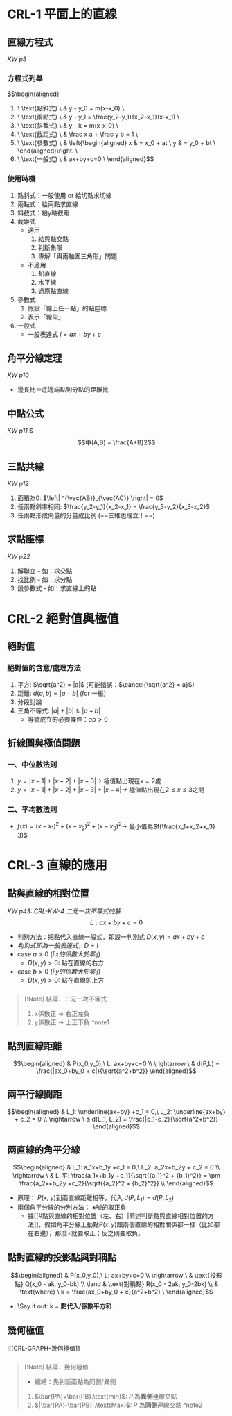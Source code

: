 # CRL-1 平面上的直線
## 直線方程式
*KW p5*
### 方程式列舉
$$\begin{aligned}
  1. \ \text{點斜式} \ & y - y_0 = m(x-x_0) \\
  2. \ \text{兩點式} \ & y - y_1 = \frac{y_2-y_1}{x_2-x_1}(x-x_1) \\
  3. \ \text{斜截式} \ & y - k = m(x-x_0) \\
  4. \ \text{截距式} \ & \frac x a + \frac y b = 1 \\
  5. \ \text{參數式} \ & \left\{\begin{aligned}
    x & = x_0 + at \\
    y & = y_0 + bt \\
\end{aligned}\right. \\
  6. \ \text{一般式} \ & ax+by+c=0 \\
\end{aligned}$$
### 使用時機
1. 點斜式：一般使用 or 給切點求切線
2. 兩點式：給兩點求直線
3. 斜截式：給y軸截距
4. 截距式
	- 適用
		1. 給與軸交點
		2. 判斷象限
		3. 專解「與兩軸圍三角形」問題
	- 不適用
		1. 鉛直線
		2. 水平線
		3. 過原點直線
5. 參數式
	1. 假設「線上任一點」的點座標
	2. 表示「線段」
6. 一般式
	- 一般表達式 $l = ax+by+c$
## 角平分線定理
*KW p10*
- 邊長比＝底邊端點到分點的距離比
## 中點公式
*KW p11*
$$$中(A,B) = \frac{A+B}2$$
## 三點共線
*KW p12*
1. 面積為0: $\left| ^{\vec{AB}}_{\vec{AC}} \right| = 0$
2. 任兩點斜率相同: $\frac{y_2-y_1}{x_2-x_1} = \frac{y_3-y_2}{x_3-x_2}$
3. 任兩點形成向量的分量成比例 (==三維也成立！==)
## 求點座標
*KW p22*
1. 解聯立 - 如：求交點
2. 找比例 - 如：求分點
3. 設參數式 - 如：求直線上的點
# CRL-2 絕對值與極值
## 絕對值
### 絕對值的含意/處理方法
1. 平方: $\sqrt{a^2} = |a|$ (可能錯誤：$\cancel{\sqrt{a^2} = a}$)
2. 距離: $d(a,b) = |a-b|\ \text{(for 一維)}$
3. 分段討論
4. 三角不等式: $|a| + |b| \ge |a+b|$
	- 等號成立的必要條件：$ab\gt 0$
## 折線圖與極值問題
### 一、中位數法則
1. $y = |x-1| + |x-2| + |x-3| \rightarrow$ 極值點出現在$x = 2$處
2. $y = |x-1| + |x-2| + |x-3| + |x-4| \rightarrow$ 極值點出現在$2 \le x \le 3$之間
### 二、平均數法則
- $f(x) = (x-x_1)^2 + (x-x_2)^2 + (x-x_3)^2 \rightarrow$ 最小值為$f(\frac{x_1+x_2+x_3} 3)$ 

# CRL-3 直線的應用
## 點與直線的相對位置
*KW p43: CRL-KW-4 二元一次不等式的解*
$$L: ax+by+c = 0$$
- 判別方法：把點代入直線一般式，即設一判別式 $D(x, y) = ax+by+c$
- *判別式即為一般表達式，$D = l$*
- case $a \gt 0$ (「*x的係數大於零*」)
	- $D(x,y) \gt 0$: 點在直線的右方
- case $b \gt 0$ (「*y的係數大於零*」)
	- $D(x,y) \gt 0$: 點在直線的上方
###
> [!Note] 結論．二元一次不等式
>1. x係數正 -> 右正左負
>2. y係數正 -> 上正下負
^note1
## 點到直線距離
$$\begin{aligned}
  & P(x_0,y_0),\ L: ax+by+c=0 \\
  \rightarrow \ & d(P,L) = \frac{|ax_0+by_0 + c|}{\sqrt{a^2+b^2}} 
\end{aligned}$$
## 兩平行線間距
$$\begin{aligned}
  & L_1: \underline{ax+by} +c_1 = 0,\ L_2: \underline{ax+by} + c_2 = 0 \\
  \rightarrow \ & d(L_1, L_2) = \frac{|c_1-c_2}{\sqrt{a^2+b^2}}
\end{aligned}$$
## 兩直線的角平分線
$$\begin{aligned}
  & L_1: a_1x+b_1y +c_1 = 0,\ L_2: a_2x+b_2y + c_2 = 0 \\
  \rightarrow \ & L_平: \frac{a_1x+b_1y +c_1}{\sqrt{{a_1}^2 + {b_1}^2}} = \pm \frac{a_2x+b_2y +c_2}{\sqrt{{a_2}^2 + {b_2}^2}} \\ 
\end{aligned}$$
- 原理： $P(x,\ y)$到兩直線距離相等，代入 $d(P,L_1) = d(P, L_2)$
- 兩個角平分線的分別方法： $\pm$號的取正負
	- 據[[#點與直線的相對位置（左、右）|前述判斷點與直線相對位置的方法]]，假如角平分線上動點$P(x,y)$跟兩個直線的相對關係都一樣（比如都在右邊），那麼$\pm$就要取正；反之則要取負。
## 點對直線的投影點與對稱點
$$\begin{aligned}
  & P(x_0,y_0),\ L: ax+by+c=0 \\
  \rightarrow \ & \text{投影點} Q(x_0 - ak, y_0-bk) \\
  \land & \text{對稱點} R(x_0 - 2ak, y_0-2bk) \\
  & \text{where} \ k = \frac{ax_0+by_0 + c}{a^2+b^2} \ 
\end{aligned}$$
- \Say it out: k = **點代入/係數平方和**
## 幾何極值
![[CRL-GRAPH-幾何極值]]
### 
> [!Note] 結論．幾何極值
>- 總結：先判斷兩點為同側/異側
>1. $\bar{PA}+\bar{PB}.\text{min}$: $P$ 為**異側**連線交點
>2. $|\bar{PA}-\bar{PB}|.\text{Max}$: $P$ 為**同側**連線交點
^note2